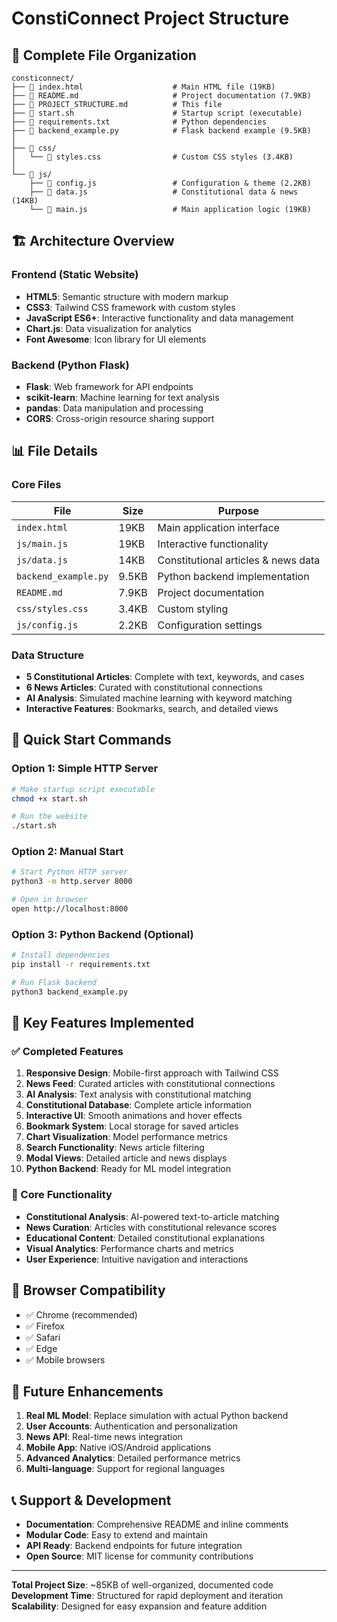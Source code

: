 # ConstiConnect Project Structure

## 📁 Complete File Organization

```
consticonnect/
├── 📄 index.html                    # Main HTML file (19KB)
├── 📄 README.md                     # Project documentation (7.9KB)
├── 📄 PROJECT_STRUCTURE.md          # This file
├── 📄 start.sh                      # Startup script (executable)
├── 📄 requirements.txt              # Python dependencies
├── 📄 backend_example.py            # Flask backend example (9.5KB)
│
├── 📁 css/
│   └── 📄 styles.css                # Custom CSS styles (3.4KB)
│
└── 📁 js/
    ├── 📄 config.js                 # Configuration & theme (2.2KB)
    ├── 📄 data.js                   # Constitutional data & news (14KB)
    └── 📄 main.js                   # Main application logic (19KB)
```

## 🏗️ Architecture Overview

### Frontend (Static Website)
- **HTML5**: Semantic structure with modern markup
- **CSS3**: Tailwind CSS framework with custom styles
- **JavaScript ES6+**: Interactive functionality and data management
- **Chart.js**: Data visualization for analytics
- **Font Awesome**: Icon library for UI elements

### Backend (Python Flask)
- **Flask**: Web framework for API endpoints
- **scikit-learn**: Machine learning for text analysis
- **pandas**: Data manipulation and processing
- **CORS**: Cross-origin resource sharing support

## 📊 File Details

### Core Files
| File | Size | Purpose |
|------|------|---------|
| `index.html` | 19KB | Main application interface |
| `js/main.js` | 19KB | Interactive functionality |
| `js/data.js` | 14KB | Constitutional articles & news data |
| `backend_example.py` | 9.5KB | Python backend implementation |
| `README.md` | 7.9KB | Project documentation |
| `css/styles.css` | 3.4KB | Custom styling |
| `js/config.js` | 2.2KB | Configuration settings |

### Data Structure
- **5 Constitutional Articles**: Complete with text, keywords, and cases
- **6 News Articles**: Curated with constitutional connections
- **AI Analysis**: Simulated machine learning with keyword matching
- **Interactive Features**: Bookmarks, search, and detailed views

## 🚀 Quick Start Commands

### Option 1: Simple HTTP Server
```bash
# Make startup script executable
chmod +x start.sh

# Run the website
./start.sh
```

### Option 2: Manual Start
```bash
# Start Python HTTP server
python3 -m http.server 8000

# Open in browser
open http://localhost:8000
```

### Option 3: Python Backend (Optional)
```bash
# Install dependencies
pip install -r requirements.txt

# Run Flask backend
python3 backend_example.py
```

## 🔧 Key Features Implemented

### ✅ Completed Features
1. **Responsive Design**: Mobile-first approach with Tailwind CSS
2. **News Feed**: Curated articles with constitutional connections
3. **AI Analysis**: Text analysis with constitutional matching
4. **Constitutional Database**: Complete article information
5. **Interactive UI**: Smooth animations and hover effects
6. **Bookmark System**: Local storage for saved articles
7. **Chart Visualization**: Model performance metrics
8. **Search Functionality**: News article filtering
9. **Modal Views**: Detailed article and news displays
10. **Python Backend**: Ready for ML model integration

### 🎯 Core Functionality
- **Constitutional Analysis**: AI-powered text-to-article matching
- **News Curation**: Articles with constitutional relevance scores
- **Educational Content**: Detailed constitutional explanations
- **Visual Analytics**: Performance charts and metrics
- **User Experience**: Intuitive navigation and interactions

## 📱 Browser Compatibility
- ✅ Chrome (recommended)
- ✅ Firefox
- ✅ Safari
- ✅ Edge
- ✅ Mobile browsers

## 🔮 Future Enhancements
1. **Real ML Model**: Replace simulation with actual Python backend
2. **User Accounts**: Authentication and personalization
3. **News API**: Real-time news integration
4. **Mobile App**: Native iOS/Android applications
5. **Advanced Analytics**: Detailed performance metrics
6. **Multi-language**: Support for regional languages

## 📞 Support & Development
- **Documentation**: Comprehensive README and inline comments
- **Modular Code**: Easy to extend and maintain
- **API Ready**: Backend endpoints for future integration
- **Open Source**: MIT license for community contributions

---

**Total Project Size**: ~85KB of well-organized, documented code
**Development Time**: Structured for rapid deployment and iteration
**Scalability**: Designed for easy expansion and feature addition
